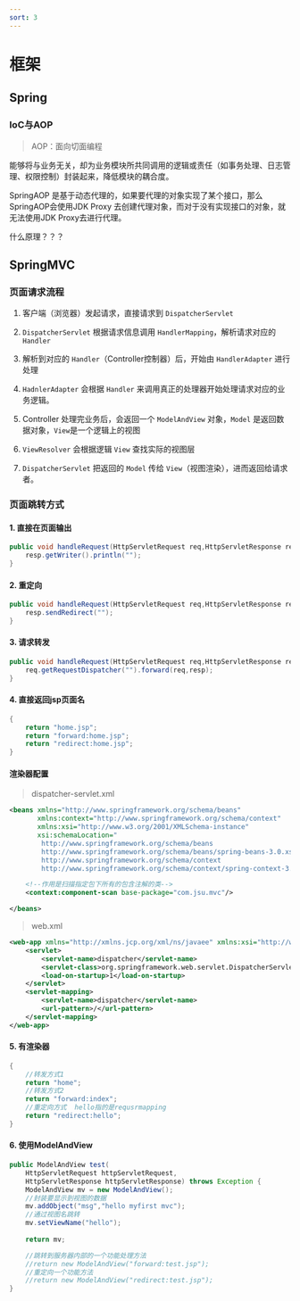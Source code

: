 ```yaml
---
sort: 3
---
```


#  框架

## Spring

### IoC与AOP

>   AOP：面向切面编程

能够将与业务无关，却为业务模块所共同调用的逻辑或责任（如事务处理、日志管理、权限控制）封装起来，降低模块的耦合度。

SpringAOP 是基于动态代理的，如果要代理的对象实现了某个接口，那么SpringAOP会使用JDK Proxy 去创建代理对象，而对于没有实现接口的对象，就无法使用JDK Proxy去进行代理。

什么原理？？？





## SpringMVC

### 页面请求流程

1.  客户端（浏览器）发起请求，直接请求到 `DispatcherServlet`

2.  `DispatcherServlet` 根据请求信息调用 `HandlerMapping`，解析请求对应的 `Handler`

3.  解析到对应的 `Handler`（Controller控制器）后，开始由 `HandlerAdapter` 进行处理

4.  `HadnlerAdapter` 会根据 `Handler` 来调用真正的处理器开始处理请求对应的业务逻辑。

5.  Controller 处理完业务后，会返回一个 `ModelAndView` 对象，`Model` 是返回数据对象，`View`是一个逻辑上的视图

6.  `ViewResolver` 会根据逻辑 `View` 查找实际的视图层

7.  `DispatcherServlet` 把返回的 `Model` 传给 `View`（视图渲染），进而返回给请求者。

### 页面跳转方式

#### 1. 直接在页面输出

```java
public void handleRequest(HttpServletRequest req,HttpServletResponse resp){
    resp.getWriter().println("");
}
```

#### 2. 重定向

```java
public void handleRequest(HttpServletRequest req,HttpServletResponse resp){
    resp.sendRedirect("");
}
```

#### 3. 请求转发

```java
public void handleRequest(HttpServletRequest req,HttpServletResponse resp){
    req.getRequestDispatcher("").forward(req,resp);
}
```

#### 4. 直接返回jsp页面名

```java
{
    return "home.jsp";
    return "forward:home.jsp";
    return "redirect:home.jsp";
}
```

#### 渲染器配置

>   dispatcher-servlet.xml

```xml
<beans xmlns="http://www.springframework.org/schema/beans"
       xmlns:context="http://www.springframework.org/schema/context"
       xmlns:xsi="http://www.w3.org/2001/XMLSchema-instance"
       xsi:schemaLocation="
        http://www.springframework.org/schema/beans
        http://www.springframework.org/schema/beans/spring-beans-3.0.xsd
        http://www.springframework.org/schema/context
        http://www.springframework.org/schema/context/spring-context-3.0.xsd">

    <!--作用是扫描指定包下所有的包含注解的类-->
    <context:component-scan base-package="com.jsu.mvc"/>

</beans>
```

>   web.xml

```xml
<web-app xmlns="http://xmlns.jcp.org/xml/ns/javaee" xmlns:xsi="http://www.w3.org/2001/XMLSchema-instance" xsi:schemaLocation="http://xmlns.jcp.org/xml/ns/javaee http://xmlns.jcp.org/xml/ns/javaee/web-app_3_1.xsd" version="3.1">
    <servlet>
        <servlet-name>dispatcher</servlet-name>
        <servlet-class>org.springframework.web.servlet.DispatcherServlet</servlet-class>
        <load-on-startup>1</load-on-startup>
    </servlet>
    <servlet-mapping>
        <servlet-name>dispatcher</servlet-name>
        <url-pattern>/</url-pattern>
    </servlet-mapping>
</web-app>
```

#### 5. 有渲染器

```java
{
    //转发方式1
    return "home";
    //转发方式2
    return "forward:index";
    //重定向方式  hello指的是requsrmapping
    return "redirect:hello";
}
```

#### 6. 使用ModelAndView

```java
public ModelAndView test(
    HttpServletRequest httpServletRequest,
    HttpServletResponse httpServletResponse) throws Exception {
    ModelAndView mv = new ModelAndView();
    //封装要显示到视图的数据
    mv.addObject("msg","hello myfirst mvc");
    //通过视图名跳转
    mv.setViewName("hello");
    
    return mv;

    //跳转到服务器内部的一个功能处理方法     
    //return new ModelAndView("forward:test.jsp");   
    //重定向一个功能方法     
    //return new ModelAndView("redirect:test.jsp"); 
}
```























